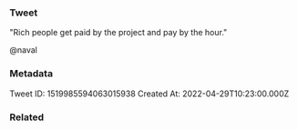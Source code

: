 ### Tweet
"Rich people get paid by the project and pay by the hour." 

@naval

### Metadata
Tweet ID: 1519985594063015938
Created At: 2022-04-29T10:23:00.000Z

### Related


